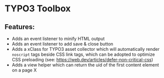 # TYPO3 Toolbox

## Features:
- Adds an event listener to minify HTML output
- Adds an event listener to add save & close button
- Adds a xClass for TYPO3 asset collector which will automatically render `noscript` tags beside CSS link tags, which can be adopted to optimize CSS preloading (see: https://web.dev/articles/defer-non-critical-css)
- Adds a view helper which can return the uid of the first content element on a page X
